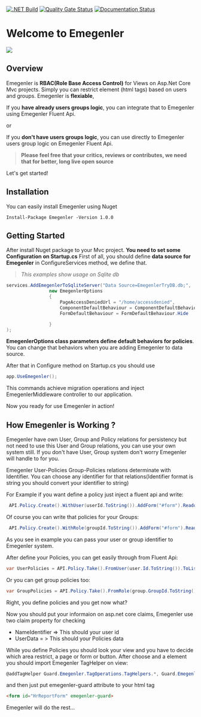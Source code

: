 [![.NET Build](https://github.com/cancmrt/emegenler/actions/workflows/dotnet.yml/badge.svg)](https://github.com/cancmrt/emegenler/actions/workflows/dotnet.yml)
[![Quality Gate Status](https://sonarcloud.io/api/project_badges/measure?project=cancmrt_emegenler&metric=alert_status)](https://sonarcloud.io/summary/new_code?id=cancmrt_emegenler)
[![Documentation Status](https://readthedocs.org/projects/emegenler/badge/?version=latest)](https://emegenler.readthedocs.io/en/latest/?badge=latest)

# Welcome to Emegenler

![](https://i.ibb.co/dbm6P7f/emegenler-crop-logo.png")

## Overview

Emegenler is **RBAC(Role Base Access Control)** for Views on Asp.Net Core Mvc projects. Simply you can restrict element (html tags) based on users and groups. 
Emegenler is **flexiable**,

If you **have already users groups logic**, you can integrate that to Emegenler using Emegenler Fluent Api.

or

If you **don't have users groups logic**, you can use directly to Emegenler users group logic on Emegenler Fluent Api.

> **Please feel free that your critics, reviews or contributes, we need that for better, long live open source**

Let's get started!

## Installation

You can easily install Emegenler using Nuget

`Install-Package Emegenler -Version 1.0.0`

## Getting Started

After install Nuget package to your Mvc project. **You need to set some Configuration on Startup.cs**
First of all, you should define **data source for Emegenler** in ConfigureServices method, we define that.

> *This examples show usage on Sqlite db*

``` c#
services.AddEmegenlerToSqliteServer("Data Source=EmegenlerTryDB.db;",
                new EmegenlerOptions
                {
                    PageAccessDeniedUrl = "/home/accessdenied",
                    ComponentDefaultBehaviour = ComponentDefaultBehaviour.Hide,
                    FormDefaultBehaviour = FormDefaultBehaviour.Hide

                }
);
```

**EmegenlerOptions class parameters define default behaviors for policies**. You can change that behaviors when you are adding Emegenler to data source.

After that in Configure method on Startup.cs you should use 


```c#
app.UseEmegenler();
```

This commands achieve migration operations and inject EmegenlerMiddleware controller to our application.

Now you ready for use Emegenler in action!

## How Emegenler is Working ?

Emegenler have own User, Group and Policy relations for persistency but not need to use this User and Group relations, you can use your own system still. If you don't have User, Group system don't worry Emegenler will handle to for you.

Emegenler User-Policies Group-Policies relations determinate with Identifier. You can choose any identifier for that relations(Identifier format is string you should convert your identifier to string)

For Example if you want define a policy just inject a fluent api and write:

```c#
 API.Policy.Create().WithUser(userId.ToString()).AddForm("#form").Readonly();
```

Of course you can write that policies for your Groups:

```c#
 API.Policy.Create().WithRole(groupId.ToString()).AddForm("#form").Readonly();
```

As you see in example you can pass your user or group identifier to Emegenler system.

After define your Policies, you can get easily through from Fluent Api:

```c#
var UserPolicies = API.Policy.Take().FromUser(user.Id.ToString()).ToList();
```

Or you can get group policies too:

```c#
var GroupPolicies = API.Policy.Take().FromRole(group.GroupId.ToString()).ToList();
```

Right, you define policies and you get now what? 

Now you should put your informaion on asp.net core claims, Emegenler use two claim property for checking

- NameIdentifier => This should your user id
- UserData = > This should your Policies data

While you define Policies you should look your view and you have to decide which area restrict, a page or form or button. After choose and a element you should import Emegenler TagHelper on view:

```c#
@addTagHelper Guard.Emegenler.TagOperations.TagHelpers.*, Guard.Emegenler
```

and then just put emegenler-guard attribute to your html tag

```html
<form id="HrReportForm" emegenler-guard>
```

Emegenler will do the rest...
